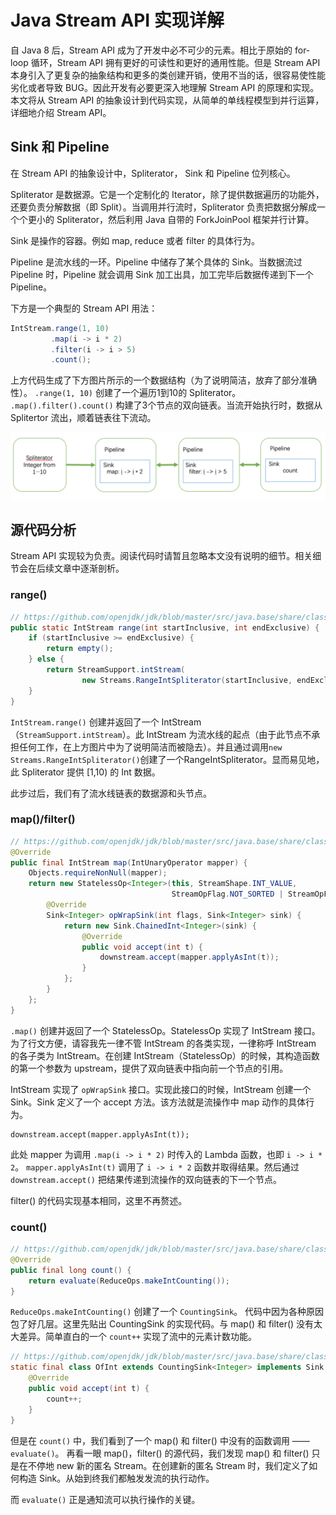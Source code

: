 # Java Stream API 实现详解

自 Java 8 后，Stream API 成为了开发中必不可少的元素。相比于原始的 for-loop 循环，Stream API 拥有更好的可读性和更好的通用性能。但是 Stream API 本身引入了更复杂的抽象结构和更多的类创建开销，使用不当的话，很容易使性能劣化或者导致 BUG。因此开发有必要更深入地理解 Stream API 的原理和实现。本文将从 Stream API 的抽象设计到代码实现，从简单的单线程模型到并行运算，详细地介绍 Stream API。


## Sink 和 Pipeline

在 Stream API 的抽象设计中，Spliterator， Sink 和 Pipeline 位列核心。

Spliterator 是数据源。它是一个定制化的 Iterator，除了提供数据遍历的功能外，还要负责分解数据（即 Split）。当调用并行流时，Spliterator 负责把数据分解成一个个更小的 Spliterator，然后利用 Java 自带的 ForkJoinPool 框架并行计算。  

Sink 是操作的容器。例如 map, reduce 或者 filter 的具体行为。  

Pipeline 是流水线的一环。Pipeline 中储存了某个具体的 Sink。当数据流过 Pipeline 时，Pipeline 就会调用 Sink 加工出具，加工完毕后数据传递到下一个 Pipeline。  

下方是一个典型的 Stream API 用法：

```java
IntStream.range(1, 10)
         .map(i -> i * 2)
         .filter(i -> i > 5)
         .count();
```

上方代码生成了下方图片所示的一个数据结构（为了说明简洁，放弃了部分准确性）。
`.range(1, 10)` 创建了一个遍历1到10的 Spliterator。 `.map().filter().count()` 构建了3个节点的双向链表。当流开始执行时，数据从 Splitertor 流出，顺着链表往下流动。

![](stream-api-in-java/how-does-stream-api-work-in-java_1.png)

## 源代码分析

Stream API 实现较为负责。阅读代码时请暂且忽略本文没有说明的细节。相关细节会在后续文章中逐渐剖析。

### range()
```java
// https://github.com/openjdk/jdk/blob/master/src/java.base/share/classes/java/util/stream/IntStream.java#L1041-L1048
public static IntStream range(int startInclusive, int endExclusive) {
    if (startInclusive >= endExclusive) {
        return empty();
    } else {
        return StreamSupport.intStream(
                new Streams.RangeIntSpliterator(startInclusive, endExclusive, false), false);
    }
}
```

`IntStream.range()` 创建并返回了一个 IntStream（`StreamSupport.intStream`）。此 IntStream 为流水线的起点（由于此节点不承担任何工作，在上方图片中为了说明简洁而被隐去）。并且通过调用`new Streams.RangeIntSpliterator()`创建了一个RangeIntSpliterator。显而易见地，此 Spliterator 提供 [1,10) 的 Int 数据。

此步过后，我们有了流水线链表的数据源和头节点。

### map()/filter()
```java
// https://github.com/openjdk/jdk/blob/master/src/java.base/share/classes/java/util/stream/IntPipeline.java#L236-L251
@Override
public final IntStream map(IntUnaryOperator mapper) {
    Objects.requireNonNull(mapper);
    return new StatelessOp<Integer>(this, StreamShape.INT_VALUE,
                                    StreamOpFlag.NOT_SORTED | StreamOpFlag.NOT_DISTINCT) {
        @Override
        Sink<Integer> opWrapSink(int flags, Sink<Integer> sink) {
            return new Sink.ChainedInt<Integer>(sink) {
                @Override
                public void accept(int t) {
                    downstream.accept(mapper.applyAsInt(t));
                }
            };
        }
    };
}
```

`.map()` 创建并返回了一个 StatelessOp。StatelessOp 实现了 IntStream 接口。为了行文方便，请容我先一律不管 IntStream 的各类实现，一律称呼 IntStream 的各子类为 IntStream。在创建 IntStream（StatelessOp）的时候，其构造函数的第一个参数为 upstream，提供了双向链表中指向前一个节点的引用。

IntStream 实现了 `opWrapSink` 接口。实现此接口的时候，IntStream 创建一个 Sink。Sink 定义了一个 accept 方法。该方法就是流操作中 map 动作的具体行为。

```
downstream.accept(mapper.applyAsInt(t));
```

此处 mapper 为调用 `.map(i -> i * 2)` 时传入的 Lambda 函数，也即 `i -> i * 2`。
`mapper.applyAsInt(t)` 调用了 `i -> i * 2` 函数并取得结果。然后通过 `downstream.accept()` 把结果传递到流操作的双向链表的下一个节点。

filter() 的代码实现基本相同，这里不再赘述。

### count()

```java
// https://github.com/openjdk/jdk/blob/master/src/java.base/share/classes/java/util/stream/IntPipeline.java#L463-L465
@Override
public final long count() {
    return evaluate(ReduceOps.makeIntCounting());
}
```

`ReduceOps.makeIntCounting()` 创建了一个 `CountingSink`。
代码中因为各种原因包了好几层。这里先贴出 CountingSink 的实现代码。与 map() 和 filter() 没有太大差异。简单直白的一个 `count++` 实现了流中的元素计数功能。

```java
// https://github.com/openjdk/jdk/blob/master/src/java.base/share/classes/java/util/stream/ReduceOps.java#L827-L832
static final class OfInt extends CountingSink<Integer> implements Sink.OfInt {
    @Override
    public void accept(int t) {
        count++;
    }
}
```

但是在 `count()` 中，我们看到了一个 map() 和 filter() 中没有的函数调用 —— `evaluate()`。
再看一眼 map()，filter() 的源代码，我们发现 map() 和 filter() 只是在不停地 new 新的匿名 Stream。在创建新的匿名 Stream 时，我们定义了如何构造 Sink。从始到终我们都触发发流的执行动作。

而 `evaluate()` 正是通知流可以执行操作的关键。
